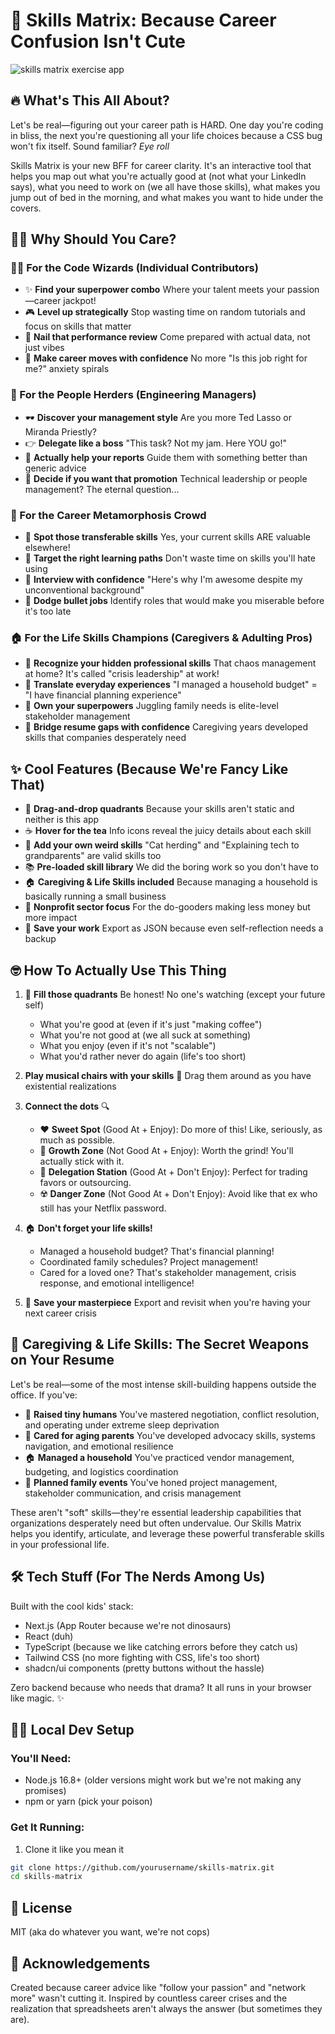 # 🎯 Skills Matrix: Because Career Confusion Isn't Cute

![skills matrix exercise app](https://github.com/user-attachments/assets/7ac84159-b0f5-4e03-bf40-7f472642cadb)

## 🔥 What's This All About?

Let's be real—figuring out your career path is HARD. One day you're coding in bliss, the next you're questioning all your life choices because a CSS bug won't fix itself. Sound familiar? *Eye roll*

Skills Matrix is your new BFF for career clarity. It's an interactive tool that helps you map out what you're actually good at (not what your LinkedIn says), what you need to work on (we all have those skills), what makes you jump out of bed in the morning, and what makes you want to hide under the covers.

## 💁‍♀️ Why Should You Care?

### 🧑‍💻 For the Code Wizards (Individual Contributors)

- ✨ **Find your superpower combo** Where your talent meets your passion—career jackpot!
- 🎮 **Level up strategically** Stop wasting time on random tutorials and focus on skills that matter
- 💯 **Nail that performance review** Come prepared with actual data, not just vibes
- 🚀 **Make career moves with confidence** No more "Is this job right for me?" anxiety spirals

### 👑 For the People Herders (Engineering Managers)

- 🕶️ **Discover your management style** Are you more Ted Lasso or Miranda Priestly?
- 👉 **Delegate like a boss** "This task? Not my jam. Here YOU go!"
- 🌱 **Actually help your reports** Guide them with something better than generic advice
- 🤔 **Decide if you want that promotion** Technical leadership or people management? The eternal question...

### 🦋 For the Career Metamorphosis Crowd

- 🔄 **Spot those transferable skills** Yes, your current skills ARE valuable elsewhere!
- 🎯 **Target the right learning paths** Don't waste time on skills you'll hate using
- 💪 **Interview with confidence** "Here's why I'm awesome despite my unconventional background"
- 🚩 **Dodge bullet jobs** Identify roles that would make you miserable before it's too late

### 🏠 For the Life Skills Champions (Caregivers & Adulting Pros)
- 💎 **Recognize your hidden professional skills** That chaos management at home? It's called "crisis leadership" at work!
- 🔄 **Translate everyday experiences** "I managed a household budget" = "I have financial planning experience"
- 💪 **Own your superpowers** Juggling family needs is elite-level stakeholder management
- 🌉 **Bridge resume gaps with confidence** Caregiving years developed skills that companies desperately need

## ✨ Cool Features (Because We're Fancy Like That)

- 🧩 **Drag-and-drop quadrants** Because your skills aren't static and neither is this app
- ☕ **Hover for the tea** Info icons reveal the juicy details about each skill
- 🦄 **Add your own weird skills** "Cat herding" and "Explaining tech to grandparents" are valid skills too
- 📚 **Pre-loaded skill library** We did the boring work so you don't have to
- 🏠 **Caregiving & Life Skills included** Because managing a household is basically running a small business
- 💖 **Nonprofit sector focus** For the do-gooders making less money but more impact
- 💾 **Save your work** Export as JSON because even self-reflection needs a backup

## 🤓 How To Actually Use This Thing

1. 📝 **Fill those quadrants** Be honest! No one's watching (except your future self)

   - What you're good at (even if it's just "making coffee")
   - What you're not good at (we all suck at something)
   - What you enjoy (even if it's not "scalable")
   - What you'd rather never do again (life's too short)
2. **Play musical chairs with your skills** 🎵 Drag them around as you have existential realizations
3. **Connect the dots** 🔍

   - ❤️ **Sweet Spot** (Good At + Enjoy): Do more of this! Like, seriously, as much as possible.
   - 🌱 **Growth Zone** (Not Good At + Enjoy): Worth the grind! You'll actually stick with it.
   - 👋 **Delegation Station** (Good At + Don't Enjoy): Perfect for trading favors or outsourcing.
   - ☢️ **Danger Zone** (Not Good At + Don't Enjoy): Avoid like that ex who still has your Netflix password.

4. 🏠 **Don't forget your life skills!** 
   - Managed a household budget? That's financial planning!
   - Coordinated family schedules? Project management!
   - Cared for a loved one? That's stakeholder management, crisis response, and emotional intelligence!

5. 💾 **Save your masterpiece** Export and revisit when you're having your next career crisis

## 💅 Caregiving & Life Skills: The Secret Weapons on Your Resume

Let's be real—some of the most intense skill-building happens outside the office. If you've:

- 👶 **Raised tiny humans** You've mastered negotiation, conflict resolution, and operating under extreme sleep deprivation
- 👵 **Cared for aging parents** You've developed advocacy skills, systems navigation, and emotional resilience
- 🏠 **Managed a household** You've practiced vendor management, budgeting, and logistics coordination
- 🎉 **Planned family events** You've honed project management, stakeholder communication, and crisis management

These aren't "soft" skills—they're essential leadership capabilities that organizations desperately need but often undervalue. Our Skills Matrix helps you identify, articulate, and leverage these powerful transferable skills in your professional life.

## 🛠️ Tech Stuff (For The Nerds Among Us)

Built with the cool kids' stack:

- Next.js (App Router because we're not dinosaurs)
- React (duh)
- TypeScript (because we like catching errors before they catch us)
- Tailwind CSS (no more fighting with CSS, life's too short)
- shadcn/ui components (pretty buttons without the hassle)

Zero backend because who needs that drama? It all runs in your browser like magic. ✨

## 👩‍💻 Local Dev Setup

### You'll Need:

- Node.js 16.8+ (older versions might work but we're not making any promises)
- npm or yarn (pick your poison)

### Get It Running:

1. Clone it like you mean it

```bash
git clone https://github.com/yourusername/skills-matrix.git
cd skills-matrix
```

## 📜 License

MIT (aka do whatever you want, we're not cops)

## 🙏 Acknowledgements

Created because career advice like "follow your passion" and "network more" wasn't cutting it. Inspired by countless career crises and the realization that spreadsheets aren't always the answer (but sometimes they are).

